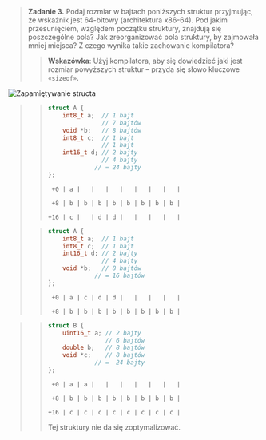 > **Zadanie 3.** Podaj rozmiar w bajtach poniższych struktur przyjmując, że wskaźnik jest 64-bitowy (architektura x86-64). Pod jakim przesunięciem, względem początku struktury, znajdują się poszczególne pola? Jak zreorganizować pola struktury, by zajmowała mniej miejsca? Z czego wynika takie zachowanie kompilatora?
>> **Wskazówka**: Użyj kompilatora, aby się dowiedzieć jaki jest rozmiar powyższych struktur – przyda się słowo kluczowe `«sizeof»`.

![Zapamiętywanie structa](https://i.imgur.com/6Axbnt6.png)

>> ```c
>> struct A {
>>     int8_t a;  // 1 bajt
>>                // 7 bajtów
>>     void *b;   // 8 bajtów 
>>     int8_t c;  // 1 bajt
>>                // 1 bajt
>>     int16_t d; // 2 bajty
>>                // 4 bajty
>>              // = 24 bajty
>> };
>> ```
>> ```
>>  +0 | a |   |   |   |   |   |   |   |
>>
>>  +8 | b | b | b | b | b | b | b | b |
>>
>> +16 | c |   | d | d |   |   |   |   |
>> ```
>
>> ```c
>> struct A {
>>     int8_t a;  // 1 bajt
>>     int8_t c;  // 1 bajt
>>     int16_t d; // 2 bajty
>>                // 4 bajty
>>     void *b;   // 8 bajtów 
>>              // = 16 bajtów
>> };
>> ```
>> ```
>>  +0 | a | c | d | d |   |   |   |   |
>>
>>  +8 | b | b | b | b | b | b | b | b |
>> ```

>> ```c
>> struct B {
>>     uint16_t a; // 2 bajty
>>                 // 6 bajtów
>>     double b;   // 8 bajtów
>>     void *c;    // 8 bajtów
>>              // =  24 bajty
>> };
>> ```
>> ```
>>  +0 | a | a |   |   |   |   |   |   |
>>
>>  +8 | b | b | b | b | b | b | b | b |
>>
>> +16 | c | c | c | c | c | c | c | c |
>> ```
>>
>> Tej struktury nie da się zoptymalizować.